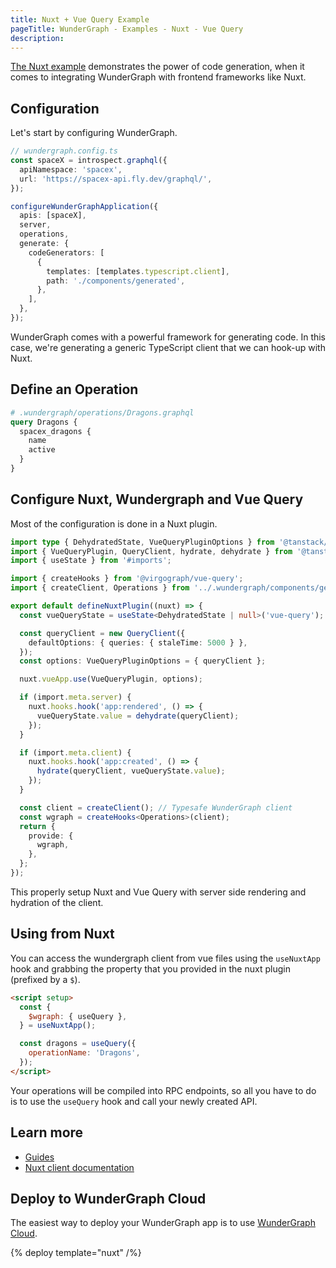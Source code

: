```yaml
---
title: Nuxt + Vue Query Example
pageTitle: WunderGraph - Examples - Nuxt - Vue Query
description:
---
```


[The Nuxt example](https://github.com/wundergraph/wundergraph/tree/main/examples/nuxt) demonstrates the power of
code generation,
when it comes to integrating WunderGraph with frontend frameworks like Nuxt.

## Configuration

Let's start by configuring WunderGraph.

```typescript
// wundergraph.config.ts
const spaceX = introspect.graphql({
  apiNamespace: 'spacex',
  url: 'https://spacex-api.fly.dev/graphql/',
});

configureWunderGraphApplication({
  apis: [spaceX],
  server,
  operations,
  generate: {
    codeGenerators: [
      {
        templates: [templates.typescript.client],
        path: './components/generated',
      },
    ],
  },
});
```

WunderGraph comes with a powerful framework for generating code. In this case, we're generating a generic TypeScript client that we can hook-up with Nuxt.

## Define an Operation

```graphql
# .wundergraph/operations/Dragons.graphql
query Dragons {
  spacex_dragons {
    name
    active
  }
}
```

## Configure Nuxt, Wundergraph and Vue Query

Most of the configuration is done in a Nuxt plugin.

```ts
import type { DehydratedState, VueQueryPluginOptions } from '@tanstack/vue-query';
import { VueQueryPlugin, QueryClient, hydrate, dehydrate } from '@tanstack/vue-query';
import { useState } from '#imports';

import { createHooks } from '@virgograph/vue-query';
import { createClient, Operations } from '../.wundergraph/components/generated/client';

export default defineNuxtPlugin((nuxt) => {
  const vueQueryState = useState<DehydratedState | null>('vue-query');

  const queryClient = new QueryClient({
    defaultOptions: { queries: { staleTime: 5000 } },
  });
  const options: VueQueryPluginOptions = { queryClient };

  nuxt.vueApp.use(VueQueryPlugin, options);

  if (import.meta.server) {
    nuxt.hooks.hook('app:rendered', () => {
      vueQueryState.value = dehydrate(queryClient);
    });
  }

  if (import.meta.client) {
    nuxt.hooks.hook('app:created', () => {
      hydrate(queryClient, vueQueryState.value);
    });
  }

  const client = createClient(); // Typesafe WunderGraph client
  const wgraph = createHooks<Operations>(client);
  return {
    provide: {
      wgraph,
    },
  };
});
```

This properly setup Nuxt and Vue Query with server side rendering and hydration of the client.

## Using from Nuxt

You can access the wundergraph client from vue files using the `useNuxtApp` hook and grabbing the property that you provided in the nuxt plugin (prefixed by a `$`).

```html
<script setup>
  const {
    $wgraph: { useQuery },
  } = useNuxtApp();

  const dragons = useQuery({
    operationName: 'Dragons',
  });
</script>
```

Your operations will be compiled into RPC endpoints, so all you have to do is to use the `useQuery` hook and call your newly created API.

## Learn more

- [Guides](/docs/guides)
- [Nuxt client documentation](/docs/clients-reference/nuxt)

## Deploy to WunderGraph Cloud

The easiest way to deploy your WunderGraph app is to use [WunderGraph Cloud](https://cloud.wundergraph.com).

{% deploy template="nuxt" /%}

